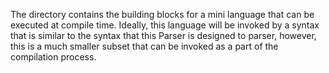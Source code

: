 The directory contains the building blocks for a mini language that can be executed at compile time.
Ideally, this language will be invoked by a syntax that is similar to the syntax that this Parser is
designed to parser, however, this is a much smaller subset that can be invoked as a part of the
compilation process.
